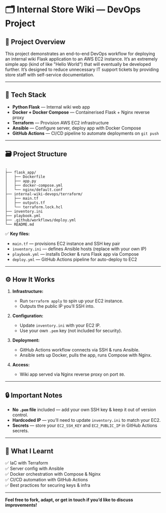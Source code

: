 # 🗂️ Internal Store Wiki — DevOps Project

## 📌 Project Overview

This project demonstrates an end-to-end DevOps workflow for deploying an internal wiki Flask application to an AWS EC2 instance. 
It’s an extremely simple app (kind of like "Hello World") that will eventually be developed further. 
It’s designed to reduce unnecessary IT support tickets by providing store staff with self-service documentation.

---

## 🚀 Tech Stack

- **Python Flask** — Internal wiki web app  
- **Docker + Docker Compose** — Containerised Flask + Nginx reverse proxy  
- **Terraform** — Provision AWS EC2 infrastructure  
- **Ansible** — Configure server, deploy app with Docker Compose  
- **GitHub Actions** — CI/CD pipeline to automate deployments on `git push`  

---

## 🗃️ Project Structure

```
.
├── flask_app/
│   ├── Dockerfile
│   ├── app.py
│   ├── docker-compose.yml
│   └── nginx/default.conf
├── internal-wiki-devops/terraform/
│   ├── main.tf
│   ├── outputs.tf
│   └── terraform.lock.hcl
├── inventory.ini
├── playbook.yml
├── .github/workflows/deploy.yml
└── README.md

```

✅ **Key files:**  
- `main.tf` — provisions EC2 instance and SSH key pair  
- `inventory.ini` — defines Ansible hosts (replace with your own IP)  
- `playbook.yml` — installs Docker & runs Flask app via Compose  
- `deploy.yml` — GitHub Actions pipeline for auto-deploy to EC2

---

## ⚙️ How It Works

1. **Infrastructure:**  
   - Run `terraform apply` to spin up your EC2 instance.  
   - Outputs the public IP you’ll SSH into.

2. **Configuration:**  
   - Update `inventory.ini` with your EC2 IP.  
   - Use your own `.pem` key (not included for security).

3. **Deployment:**  
   - GitHub Actions workflow connects via SSH & runs Ansible.  
   - Ansible sets up Docker, pulls the app, runs Compose with Nginx.

4. **Access:**  
   - Wiki app served via Nginx reverse proxy on port `80`.

---

## 🔒 Important Notes

- **No `.pem` file** included — add your own SSH key & keep it out of version control.
- **Hardcoded IP** — you’ll need to update `inventory.ini` to match your EC2.
- **Secrets** — store your `EC2_SSH_KEY` and `EC2_PUBLIC_IP` in GitHub Actions secrets.

---

## 📖 What I Learnt

✅ IaC with Terraform  
✅ Server config with Ansible  
✅ Docker orchestration with Compose & Nginx  
✅ CI/CD automation with GitHub Actions  
✅ Best practices for securing keys & infra

---

**Feel free to fork, adapt, or get in touch if you’d like to discuss improvements!**


